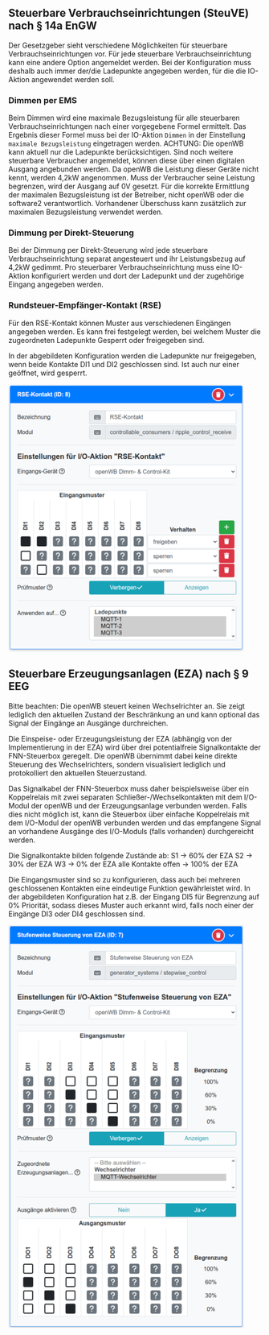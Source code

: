 ## Steuerbare Verbrauchseinrichtungen (SteuVE) nach § 14a EnGW

Der Gesetzgeber sieht verschiedene Möglichkeiten für steuerbare Verbrauchseinrichtungen vor. Für jede steuerbare Verbrauchseinrichtung kann eine andere Option angemeldet werden. Bei der Konfiguration muss deshalb auch immer der/die Ladepunkte angegeben werden, für die die IO-Aktion angewendet werden soll.

### Dimmen per EMS

Beim Dimmen wird eine maximale Bezugsleistung für alle steuerbaren Verbrauchseinrichtungen nach einer vorgegebene Formel ermittelt. Das Ergebnis dieser Formel muss bei der IO-Aktion `Dimmen` in der Einstellung `maximale Bezugsleistung` eingetragen werden. ACHTUNG: Die openWB kann aktuell nur die Ladepunkte berücksichtigen. Sind noch weitere steuerbare Verbraucher angemeldet, können diese über einen digitalen Ausgang angebunden werden. Da openWB die Leistung dieser Geräte nicht kennt, werden 4,2kW angenommen. Muss der Verbraucher seine Leistung begrenzen, wird der Ausgang auf 0V gesetzt. Für die korrekte Ermittlung der maximalen Bezugsleistung ist der Betreiber, nicht openWB oder die software2 verantwortlich.
Vorhandener Überschuss kann zusätzlich zur maximalen Bezugsleistung verwendet werden.

### Dimmung per Direkt-Steuerung

Bei der Dimmung per Direkt-Steuerung wird jede steuerbare Verbrauchseinrichtung separat angesteuert und ihr Leistungsbezug auf 4,2kW gedimmt.
Pro steuerbarer Verbrauchseinrichtung muss eine IO-Aktion konfiguriert werden und dort der Ladepunkt und der zugehörige Eingang angegeben werden.

### Rundsteuer-Empfänger-Kontakt (RSE)

Für den RSE-Kontakt können Muster aus verschiedenen Eingängen angegeben werden. Es kann frei festgelegt werden, bei welchem Muster die zugeordneten Ladepunkte Gesperrt oder freigegeben sind.

In der abgebildeten Konfiguration werden die Ladepunkte nur freigegeben, wenn beide Kontakte DI1 und DI2 geschlossen sind. Ist auch nur einer geöffnet, wird gesperrt.

![RSE-Beispielkonfiguration](RSE-Beispielkonfiguration.png)

## Steuerbare Erzeugungsanlagen (EZA) nach § 9 EEG

Bitte beachten: Die openWB steuert keinen Wechselrichter an. Sie zeigt lediglich den aktuellen Zustand der Beschränkung an und kann optional das Signal der Eingänge an Ausgänge durchreichen.

Die Einspeise- oder Erzeugungsleistung der EZA (abhängig von der Implementierung in der EZA) wird über drei potentialfreie Signalkontakte der FNN-Steuerbox geregelt. Die openWB übernimmt dabei keine direkte Steuerung des Wechselrichters, sondern visualisiert lediglich und protokolliert den aktuellen Steuerzustand.

Das Signalkabel der FNN-Steuerbox muss daher beispielsweise über ein Koppelrelais mit zwei separaten Schließer-/Wechselkontakten mit dem I/O-Modul der openWB und der Erzeugungsanlage verbunden werden. Falls dies nicht möglich ist, kann die Steuerbox über einfache Koppelrelais mit dem I/O-Modul der openWB verbunden werden und das empfangene Signal an vorhandene Ausgänge des I/O-Moduls (falls vorhanden) durchgereicht werden.

Die Signalkontakte bilden folgende Zustände ab:
S1 -> 60% der EZA
S2 -> 30% der EZA
W3 -> 0% der EZA
alle Kontakte offen -> 100% der EZA

Die Eingangsmuster sind so zu konfigurieren, dass auch bei mehreren geschlossenen Kontakten eine eindeutige Funktion gewährleistet wird. In der abgebildeten Konfiguration hat z.B. der Eingang DI5 für Begrenzung auf 0% Priorität, sodass dieses Muster auch erkannt wird, falls noch einer der Eingänge DI3 oder DI4 geschlossen sind.

![EZA-Beispielkonfiguration](EZA-Beispielkonfiguration.png)

